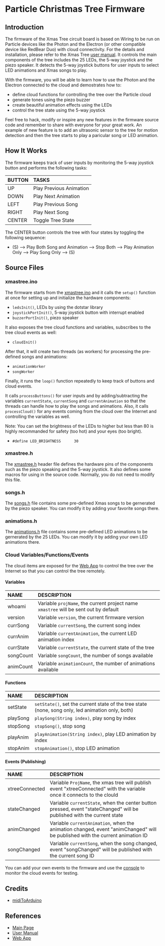 # Particle Christmas Tree Firmware

## Introduction

The firmware of the Xmas Tree circuit board is based on Wiring to be run on Particle devices like the Photon and the Electron (or other compatible device like RedBear Duo) with cloud connectivity. For the details and installation, please refer to the Xmas Tree [user manual](/README.md). It controls the main components of the tree includes the 25 LEDs, the 5-way joystick and the piezo speaker. It detects the 5-way joystick buttons for user inputs to select LED animations and Xmas songs to play.

With the firmware, you will be able to learn how to use the Photon and the Electron connected to the cloud and demostrates how to:

* define cloud functions for controlling the tree over the Particle cloud
* generate tones using the piezo buzzer
* create beautiful animation effects using the LEDs
* control the tree state using the 5-way joystick

Feel free to hack, modify or inspire any new features in the firmware source code and remember to share with everyone for your great work. An example of new feature is to add an ultrasonic sensor to the tree for motion detection and then the tree starts to play a paricular song or LED animation.

## How It Works

The firmware keeps track of user inputs by monitoring the 5-way joystick button and performs the following tasks:

|BUTTON|TASKS|
|:---  |:--- |
|UP    |Play Previous Animation| 
|DOWN  |Play Next Animation|
|LEFT  |Play Previous Song|
|RIGHT |Play Next Song|
|CENTER|Toggle Tree State|

The CENTER button controls the tree with four states by toggling the following sequence:

*	(S) --> Play Both Song and Animation --> Stop Both --> Play Animation Only --> Play Song Only --> (S) 

## Source Files

### xmastree.ino

The firmware starts from the [xmastree.ino](/src/firmware/xmastree.ino) and it calls the `setup()` function at once for setting up and initialize the hardware components:

* `ledsInit()`, LEDs by using the dotstar library
* `joystickPortInit()`, 5-way joystick button with interrupt enabled
* `buzzerPortInit()`, piezo speaker

It also exposes the tree cloud functions and variables, subscribes to the tree cloud events as well:

* `cloudInit()`

After that, it will create two threads (as workers) for processing the pre-defined songs and animations:

* `animationWorker`
* `songWorker`
  
Finally, it runs the `loop()` function repeatedly to keep track of buttons and cloud events.

It calls `processButtons()` for user inputs and by adding/subtracting the variables `currentState`, `currentSong` and `currentAnimation` so that the threads can handle how to play the songs and animations. Also, it calls `processCloud()` for any events coming from the cloud over the Internet and controlling the variables as well.

Note: You can set the brightness of the LEDs to higher but less than 80 is highly recommanded for safety (too hot) and your eyes (too bright).
 
* `#define LED_BRIGHTNESS      30` 

### xmastree.h

The [xmastree.h](/src/firmware/xmastree.h) header file defines the hardware pins of the components such as the piezo speaking and the 5-way joystick. It also defines some macros for using in the source code. Normally, you do not need to modify this file.  

### songs.h

The [songs.h](/src/firmware/songs.h) file contains some pre-defined Xmas songs to be gernerated by the piezo speaker. You can modify it by adding your favorite songs there.

### animations.h

The [animations.h](/src/firmware/animations.h) file contains some pre-defined LED animations to be gernerated by the 25 LEDs. You can modify it by adding your own LED animations there.

### Cloud Variables/Functions/Events

The cloud items are exposed for the [Web App](https://spark.github.io/xmastree) to control the tree over the Internet so that you can control the tree remotely.

#### Variables

|NAME     |DESCRIPTION |
|:---     |:--- |
|whoami   |Variable `projName`, the current project name `xmastree` will be sent out by default|
|version  |Variable `version`, the current firmware version |
|currSong |Variable `currentSong`, the current song index |
|currAnim |Variable `currentAnimation`, the current LED animation index |
|currState|Variable `currentState`, the current state of the tree |
|songCount|Variable `songCount`, the number of songs available |
|animCount|Variable `animationCount`, the number of animations available |

#### Functions
 
|NAME     |DESCRIPTION |
|:---     |:--- |
|setState |`setState()`, set the current state of the tree state (none, song only, led animation only, both)|
|playSong |`playSong(String index)`, play song by index|
|stopSong |`stopSong()`, stop song|
|playAnim |`playAnimation(String index)`, play LED animation by index|
|stopAnim |`stopAnimation()`, stop LED animation|

#### Events (Publishing)

|NAME           |DESCRIPTION |
|:---           |:--- |
|xtreeConnected |Variable `ProjName`, the xmas tree will publish event "xtreeConnected" with the variable once it connects to the clould |
|stateChanged   |Variable `currentState`, when the center button pressed, event "stateChanged" will be published with the current state|
|animChanged    |Variable `currentAnimation`, when the animation changed, event "animChanged" will be published with the current animation ID|
|songChanged    |Variable `currentSong`, when the song changed, event "songChanged" will be published with the current song ID|

You can add your own events to the firmware and use the [console](https://console.particle.io/events) to monitor the cloud events for testing.

## Credits

* [midiToArduino](https://www.extramaster.net/tools/midiToArduino/)

## References

* [Main Page](https://github.com/particle-iot/xmastree)
* [User Manual](/README.md)
* [Web App](https://spark.github.io/xmastree)
